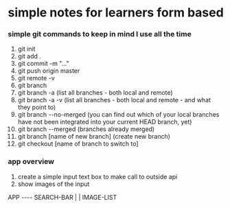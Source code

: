 # simple notes for learners form based

### simple git commands to keep in mind I use all the time
  1. git init
  2. git add .
  3. git commit -m "..."
  4. git push origin master
  5. git remote -v
  6. git branch 
  7. git branch -a (list all branches - both local and remote)
  8. git branch -a -v  (list all branches - both local and remote - and what they point to)
  9. git branch --no-merged (you can find out which of your local branches have not been integrated into your current HEAD branch, yet)
  10. git branch --merged (branches already merged)
  11. git branch [name of new branch]   (create new branch)
  12. git checkout [name of branch to switch to]

### app overview
  1. create a simple input text box to make call to outside api
  2. show images of the input
  
  APP ---- SEARCH-BAR
  |
  |
  IMAGE-LIST
